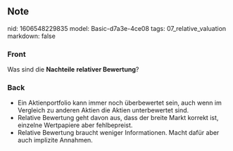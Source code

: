 ## Note
nid: 1606548229835
model: Basic-d7a3e-4ce08
tags: 07_relative_valuation
markdown: false

### Front
<p>Was sind die <b>Nachteile</b> <b>relativer Bewertung</b>?

### Back
<div>
  <div>
    <ul>
      <li><span>Ein Aktienportfolio kann immer noch überbewertet
      sein, auch wenn im Vergleich zu anderen Aktien die Aktien
      unterbewertet sind.</span>
      <li><span>Relative Bewertung geht davon aus, dass der breite
      Markt korrekt ist, einzelne Wertpapiere aber
      fehlbepreist.</span>
      <li><span>Relative Bewertung braucht weniger Informationen.
      Macht dafür aber auch implizite Annahmen.</span>
    </ul>
  </div>
</div>
